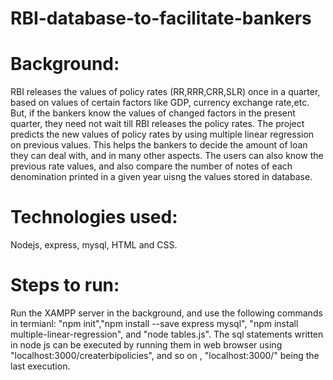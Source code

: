 # RBI-database-to-facilitate-bankers
# Background:

RBI releases the values of policy rates (RR,RRR,CRR,SLR) once in a quarter, based on values of certain factors like GDP, currency exchange rate,etc. But, if the bankers know the values of changed factors in the present quarter, they need not wait till RBI releases the policy rates. The project predicts the new values of policy rates by using multiple linear regression on previous values. This helps the bankers to decide the amount of loan they can deal with, and in many other aspects. The users can also know the previous rate values, and also compare the number of notes of each denomination printed in a given year uisng the values stored in database.  

# Technologies used:
Nodejs, express, mysql, HTML and CSS.

# Steps to run:
Run the XAMPP server in the background, and use the following commands in termianl: "npm init","npm install --save express mysql", "npm install multiple-linear-regression", and "node tables.js". The sql statements written in node js can be executed by running them in web browser using "localhost:3000/createrbipolicies", and so on , "localhost:3000/" being the last execution.
